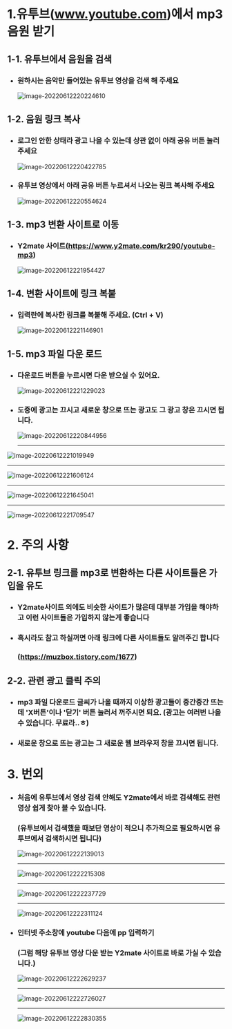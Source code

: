 # 1.유투브(www.youtube.com)에서 mp3음원 받기

## 1-1. 유투브에서 음원을 검색

- ### 원하시는 음악만 들어있는 유투브 영상을 검색 해 주세요

  ![image-20220612220224610](img\image-20220612220224610.png)



## 1-2. 음원 링크 복사

- ### 로그인 안한 상태라 광고 나올 수 있는데 상관 없이 아래 공유 버튼 눌러주세요

  ![image-20220612220422785](img\image-20220612220422785.png)



- ### 유투브 영상에서 아래 공유 버튼 누르셔서 나오는 링크 복사해 주세요

  ![image-20220612220554624](img\image-20220612220554624.png)



## 1-3. mp3 변환 사이트로 이동

- ### Y2mate 사이트(https://www.y2mate.com/kr290/youtube-mp3)

  ![image-20220612221954427](img\image-20220612221954427.png)

## 1-4. 변환 사이트에 링크 복붙

- ### 입력란에 복사한 링크를 복붙해 주세요. (Ctrl + V)

  ![image-20220612221146901](img\image-20220612221146901.png)

  

## 1-5. mp3 파일 다운 로드

- ### 다운로드 버튼을 누르시면 다운 받으실 수 있어요.

  ![image-20220612221229023](img\image-20220612221229023.png)

- ### 도중에 광고는 끄시고 새로운 창으로 뜨는 광고도 그 광고 창은 끄시면 됩니다.

  ![image-20220612220844956](img\image-20220612220844956.png)

  ------

  

![image-20220612221019949](img\image-20220612221019949.png)

------

![image-20220612221606124](img\image-20220612221606124.png)

------

![image-20220612221645041](img\image-20220612221645041.png)

------

![image-20220612221709547](img\image-20220612221709547.png)



# 2. 주의 사항

## 2-1. 유투브 링크를 mp3로 변환하는 다른 사이트들은 가입을 유도

- ### Y2mate사이트 외에도 비슷한 사이트가 많은데 대부분 가입을 해야하고 이런 사이트들은 가입하지 않는게 좋습니다

- ### 혹시라도 참고 하실꺼면 아래 링크에 다른 사이트들도 알려주긴 합니다

  ### (https://muzbox.tistory.com/1677)



## 2-2. 관련 광고 클릭 주의

- ### mp3 파일 다운로드 글씨가 나올 때까지 이상한 광고들이 중간중간 뜨는데 'X버튼'이나 '닫기' 버튼 눌러서 꺼주시면 되요. (광고는 여러번 나올 수 있습니다. 무료라..ㅎ)

- ### 새로운 창으로 뜨는 광고는 그 새로운 웹 브라우저 창을 끄시면 됩니다.

  

# 3. 번외

- ### 처음에 유투브에서 영상 검색 안해도 Y2mate에서 바로 검색해도 관련 영상 쉽게 찾아 볼 수 있습니다.

  ### (유투브에서 검색했을 때보단 영상이 적으니 추가적으로 필요하시면 유투브에서 검색하시면 됩니다)

  ![image-20220612222139013](img\image-20220612222139013.png)

  ------

  ![image-20220612222215308](img\image-20220612222215308.png)

  ------

  ![image-20220612222237729](img\image-20220612222237729.png)

  ------

  ![image-20220612222311124](img\image-20220612222311124.png)



- ### 인터넷 주소창에 youtube 다음에 pp 입력하기

  ### (그럼 해당 유투브 영상 다운 받는 Y2mate 사이트로 바로 가실 수 있습니다.)

  ![image-20220612222629237](img\image-20220612222629237.png)

  ------

  ![image-20220612222726027](img\image-20220612222726027.png)

  ------

  ![image-20220612222830355](img\image-20220612222830355.png)

